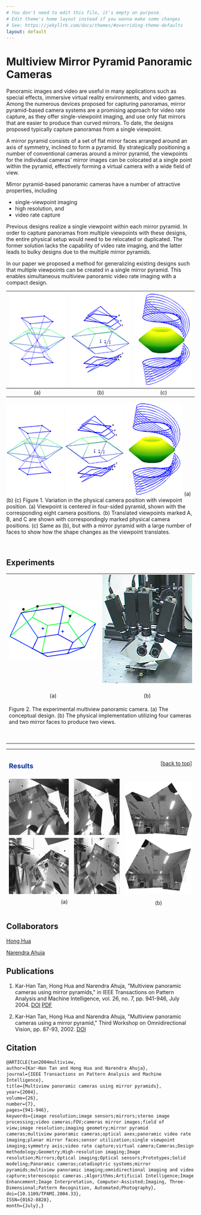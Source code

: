 ```yaml
---
# You don't need to edit this file, it's empty on purpose.
# Edit theme's home layout instead if you wanna make some changes
# See: https://jekyllrb.com/docs/themes/#overriding-theme-defaults
layout: default
---
```


# Multiview Mirror Pyramid Panoramic Cameras

Panoramic images and video are useful in many applications 
such as special effects, immersive virtual reality environments, and video 
games. Among the numerous devices proposed for capturing panoramas, mirror 
pyramid-based camera systems are a promising approach for video rate 
capture, as they offer single-viewpoint imaging, and use only flat mirrors 
that are easier to produce than curved mirrors. To date, the designs 
proposed typically capture panoramas from a single viewpoint. 

A mirror pyramid consists of a set of flat mirror faces arranged around 
an axis of symmetry, inclined to form a pyramid. By strategically 
positioning a number of conventional cameras around a mirror pyramid, the 
viewpoints for the individual cameras’ mirror images can be colocated at a 
single point within the pyramid, effectively forming a virtual camera with 
a wide field of view.

Mirror pyramid-based panoramic cameras have a number of attractive 
properties, including

   * single-viewpoint imaging 
   * high resolution, and 
   * video rate capture

Previous designs realize a single viewpoint within each 
mirror pyramid. In order to capture panoramas from multiple viewpoints 
with these designs, the entire physical setup would need to be relocated 
or duplicated. The former solution lacks the capability of video rate 
imaging, and the latter leads to bulky designs due to the multiple mirror 
pyramids.

In our paper we proposed a method for generalizing existing designs 
such that multiple viewpoints can be created in a single mirror pyramid. 
This enables simultaneous multiview panoramic video rate imaging with a 
compact design. 

<center>

![](/Pyramid/camera_files/viewpoint-var-a.jpeg) | ![](/Pyramid/camera_files/viewpoint-var-b.jpeg) | ![](/Pyramid/camera_files/viewpoint-var-c.jpeg) 
:------:|:------:|:------:
 (a) | (b) | (c) 

</center>

  <TR>
    <TD align=middle><IMG height=250 src="camera_files/viewpoint-var-a.jpeg" 
      width=153 border=0> </TD>
    <TD align=middle><IMG height=250 src="camera_files/viewpoint-var-b.jpeg" 
      width=158 border=0> </TD>
    <TD align=middle><IMG height=250 src="camera_files/viewpoint-var-c.jpeg" 
      width=153 border=0> </TD></TR>
  <TR>
    <TD align=middle>(a) </TD>
    <TD align=middle>(b) </TD>
    <TD align=middle>(c) </TD></TR>
  <TR>
    <TD align=left colSpan=3>Figure 1. Variation in the physical camera 
      position with viewpoint position. (a) Viewpoint is centered in four-sided 
      pyramid, shown with the corresponding eight camera positions. (b) 
      Translated viewpoints marked A, B, and C are shown with correspondingly 
      marked physical camera positions. (c) Same as (b), but with a mirror 
      pyramid with a large number of faces to show how the shape changes as the 
      viewpoint translates. 
      <P>&nbsp;</P></TD></TR
</table>

## Experiments

<table cellSpacing=0 cellPadding=0 width=600>
  <CENTER>
  <TR>
    <TD align=middle><IMG height=155 src="camera_files/spam_design.jpeg" 
      width=250 border=0>
      <P></P></TD>
    <TD align=middle><IMG height=290 src="camera_files/spam_setup.jpeg" 
      width=250 border=0>&nbsp; </TD></TR>
  <TR>
    <TD align=middle>(a) </TD>
    <CENTER>
    <TD align=middle>(b) </TD>
  <TR>
    <TD align=left colSpan=2>
      <P align=left>Figure 2. The experimental multiview panoramic camera. (a) 
      The conceptual design. (b) The physical implementation utilizing four 
      cameras and two mirror faces to produce two views. 
      <P align=left>&nbsp;</P></TD></TR>
</table>
      
<table height=433 cellSpacing=2 cols=2 cellPadding=0 width=640>
  <TR>
    <TD>
      <H2><A name=Results></A><FONT color=#003399 size=4>Results</FONT></H2></TD>
    <TD></TD>
    <TD align=right>
      <P align=right>[<A 
      href="http://vision.ai.uiuc.edu/~tankh/Camera/camera.html#top">back to 
      top</A>] </P></TD></TR>
  <TR>
    <TD vAlign=bottom align=middle height=152><IMG height=150 
      src="camera_files/cam1_corrected.jpeg" width=200 border=0></TD>
    <TD vAlign=bottom align=middle height=152><IMG height=150 
      src="camera_files/cam2_corrected.jpeg" width=200 border=0></TD>
    <TD vAlign=bottom align=middle height=304 rowSpan=2><IMG height=300 
      src="camera_files/mosaiced_views.jpeg" width=259 border=0></TD></TR>
  <TR>
    <TD align=middle height=152><IMG height=150 
      src="camera_files/cam3_corrected.jpeg" width=200 border=0> </TD>
    <TD align=middle height=152><IMG height=150 
      src="camera_files/cam4_corrected.jpeg" width=200 border=0> </TD></TR>
  <TR>
    <TD align=middle colSpan=2 height=24>(a)</TD>
    <TD vAlign=bottom align=middle height=24>(b)</TD></TR>
  <TR>
    <TD align=middle colSpan=3 height=18>
      <P align=left>Figure 3. Experimental results. (a) Images captured by the 
      four conventional cameras, after correcting for radial distortion. (b) The 
      mosaiced views.</P></TD></TR>
</table>      

## Collaborators
[Hong Hua](https://wp.optics.arizona.edu/3dvis/people/dr-hong-hua/)

[Narendra Ahuja](http://vision.ai.illinois.edu/ahuja.html)


## Publications
1. Kar-Han Tan, Hong Hua and Narendra Ahuja, "Multiview panoramic cameras using mirror pyramids," in IEEE Transactions on Pattern Analysis and Machine Intelligence, vol. 26, no. 7, pp. 941-946, July 2004. [DOI](http://dx.doi.org/10.1109/TPAMI.2004.33)  [PDF](/Publication/tan2004multiview.pdf)

2. Kar-Han Tan, Hong Hua and Narendra Ahuja, "Multiview panoramic cameras using a mirror pyramid," Third Workshop on Omnidirectional Vision, pp. 87-93, 2002. [DOI](http://dx.doi.org/10.1109/OMNVIS.2002.1044501)

## Citation
    @ARTICLE{tan2004multiview,
    author={Kar-Han Tan and Hong Hua and Narendra Ahuja},
    journal={IEEE Transactions on Pattern Analysis and Machine Intelligence},
    title={Multiview panoramic cameras using mirror pyramids},
    year={2004},
    volume={26},
    number={7},
    pages={941-946},
    keywords={image resolution;image sensors;mirrors;stereo image processing;video cameras;FOV;cameras mirror images;field of         view;image resolution;imaging geometry;mirror pyramid cameras;multiview panoramic cameras;optical axes;panoramic video rate imaging;planar mirror faces;sensor utilization;single viewpoint imaging;symmetry axis;video rate capture;virtual camera;Cameras;Design methodology;Geometry;High-resolution imaging;Image resolution;Mirrors;Optical imaging;Optical sensors;Prototypes;Solid modeling;Panoramic cameras;catadioptric systems;mirror pyramids;multiview panoramic imaging;omnidirectional imaging and video capture;stereoscopic cameras.;Algorithms;Artificial Intelligence;Image Enhancement;Image Interpretation, Computer-Assisted;Imaging, Three-Dimensional;Pattern Recognition, Automated;Photography},
    doi={10.1109/TPAMI.2004.33},
    ISSN={0162-8828},
    month={July},}
